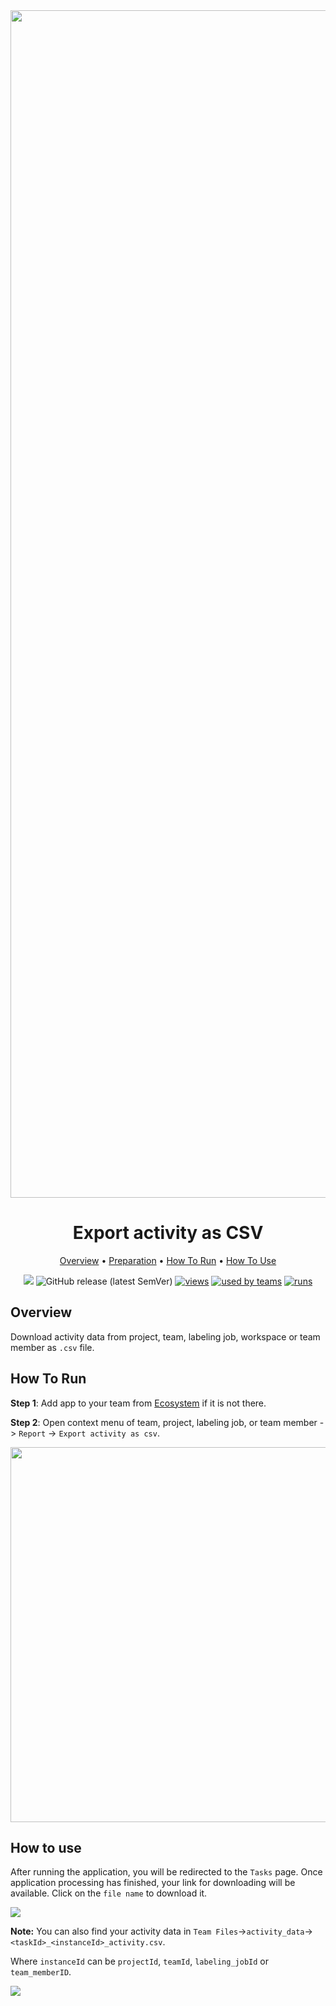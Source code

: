 <div align="center" markdown>
<img src="https://i.imgur.com/1C2S0T5.png" width="1900px"/>


# Export activity as CSV

<p align="center">
  <a href="#Overview">Overview</a> •
  <a href="#Preparation">Preparation</a> •
  <a href="#How-To-Run">How To Run</a> •
  <a href="#How-To-Use">How To Use</a>
</p>


[![](https://img.shields.io/badge/slack-chat-green.svg?logo=slack)](https://supervise.ly/slack)
![GitHub release (latest SemVer)](https://img.shields.io/github/v/release/supervisely-ecosystem/export-activity-as-csv)
[![views](https://app.supervise.ly/public/api/v3/ecosystem.counters?repo=supervisely-ecosystem/export-activity-as-csv&counter=views&label=views)](https://supervise.ly)
[![used by teams](https://app.supervise.ly/public/api/v3/ecosystem.counters?repo=supervisely-ecosystem/export-activity-as-csv&counter=downloads&label=used%20by%20teams)](https://supervise.ly)
[![runs](https://app.supervise.ly/public/api/v3/ecosystem.counters?repo=supervisely-ecosystem/export-activity-as-csv&counter=runs&label=runs&123)](https://supervise.ly)

</div>

## Overview

Download activity data from project, team, labeling job, workspace or team member as `.csv` file.

## How To Run 

**Step 1**: Add app to your team from [Ecosystem](https://ecosystem.supervise.ly/apps/export-activity-as-csv) if it is not there.

**Step 2**: Open context menu of team, project, labeling job, or team member -> `Report` -> `Export activity as csv`. 

<img src="https://i.imgur.com/BFLUfuW.png" width="600px"/>

## How to use

After running the application, you will be redirected to the `Tasks` page. Once application processing has finished, your link for downloading will be available. Click on the `file name` to download it.

<img src="https://i.imgur.com/eHeSzGw.png"/>

**Note:** You can also find your activity data in `Team Files`->`activity_data`->`<taskId>_<instanceId>_activity.csv`.

Where `instanceId` can be `projectId`, `teamId`, `labeling_jobId` or `team_memberID`.

<img src="https://i.imgur.com/5IJZhQ1.png">
